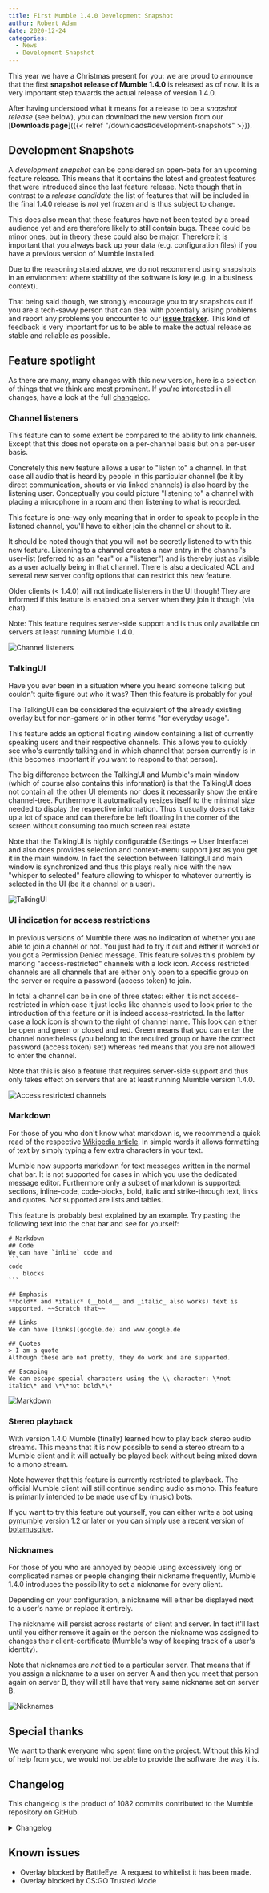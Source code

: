 ```yaml
---
title: First Mumble 1.4.0 Development Snapshot
author: Robert Adam
date: 2020-12-24
categories:
  - News
  - Development Snapshot
---
```


This year we have a Christmas present for you: we are proud to announce that the first **snapshot release of Mumble 1.4.0** is released as of now. It
is a very important step towards the actual release of version 1.4.0.

After having understood what it means for a release to be a _snapshot release_ (see below), you can download the new version from our [**Downloads
page**]({{< relref "/downloads#development-snapshots" >}}).

<!--more-->

## Development Snapshots

A _development snapshot_ can be considered an open-beta for an upcoming feature release. This means that it contains the latest and greatest features
that were introduced since the last feature release. Note though that in contrast to a _release candidate_ the list of features that will be included
in the final 1.4.0 release is _not_ yet frozen and is thus subject to change.

This does also mean that these features have not been tested by a broad audience yet and are therefore likely to still contain bugs. These could be
minor ones, but in theory these could also be major. Therefore it is important that you always back up your data (e.g. configuration files) if you
have a previous version of Mumble installed.

Due to the reasoning stated above, we do not recommend using snapshots in an environment where stability of the software is key (e.g. in a business
context).

That being said though, we strongly encourage you to try snapshots out if you are a tech-savvy person that can deal with potentially arising problems
and report any problems you encounter to our [**issue tracker**](https://github.com/mumble-voip/mumble/issues). This kind of feedback is very
important for us to be able to make the actual release as stable and reliable as possible.


## Feature spotlight

As there are many, many changes with this new version, here is a selection of things that we think are most prominent. If you're interested in all
changes, have a look at the full [changelog](#changelog).

### Channel listeners

This feature can to some extent be compared to the ability to link channels. Except that this does not operate on a per-channel basis but on a
per-user basis.

Concretely this new feature allows a user to "listen to" a channel. In that case all audio that is heard by people in this particular channel (be it
by direct communication, shouts or via linked channels) is also heard by the listening user. Conceptually you could picture "listening to" a channel
with placing a microphone in a room and then listening to what is recorded.

This feature is one-way only meaning that in order to speak to people in the listened channel, you'll have to either join the channel or shout to it.

It should be noted though that you will not be secretly listened to with this new feature. Listening to a channel creates a new entry in the channel's
user-list (referred to as an "ear" or a "listener") and is thereby just as visible as a user actually being in that channel. There is also a dedicated
ACL and several new server config options that can restrict this new feature.

Older clients (< 1.4.0) will not indicate listeners in the UI though! They are informed if this feature is enabled on a server when they join it though
(via chat).

Note: This feature requires server-side support and is thus only available on servers at least running Mumble 1.4.0.

![Channel listeners](/blog/media/ChannelListeners.png)


### TalkingUI

Have you ever been in a situation where you heard someone talking but couldn't quite figure out who it was? Then this feature is probably for you!

The TalkingUI can be considered the equivalent of the already existing overlay but for non-gamers or in other terms "for everyday usage".

This feature adds an optional floating window containing a list of currently speaking users and their respective channels. This allows you to quickly
see who's currently talking and in which channel that person currently is in (this becomes important if you want to respond to that person).

The big difference between the TalkingUI and Mumble's main window (which of course also contains this information) is that the TalkingUI does not
contain all the other UI elements nor does it necessarily show the entire channel-tree. Furthermore it automatically resizes itself to the minimal
size needed to display the respective information. Thus it usually does not take up a lot of space and can therefore be left floating in the corner of
the screen without consuming too much screen real estate.

Note that the TalkingUI is highly configurable (Settings -> User Interface) and also does provides selection and context-menu support just as you get
it in the main window. In fact the selection between TalkingUI and main window is synchronized and thus this plays really nice with the new "whisper
to selected" feature allowing to whisper to whatever currently is selected in the UI (be it a channel or a user).

![TalkingUI](/blog/media/TalkingUI.png)


### UI indication for access restrictions

In previous versions of Mumble there was no indication of whether you are able to join a channel or not. You just had to try it out and either it
worked or you got a Permission Denied message. This feature solves this problem by marking "access-restricted" channels with a lock icon. Access
restricted channels are all channels that are either only open to a specific group on the server or require a password (access token) to join.

In total a channel can be in one of three states: either it is not access-restricted in which case it just looks like channels used to look prior to
the introduction of this feature or it is indeed access-restricted. In the latter case a lock icon is shown to the right of channel name. This look
can either be open and green or closed and red. Green means that you can enter the channel nonetheless (you belong to the required group or have the
correct password (access token) set) whereas red means that you are not allowed to enter the channel.

Note that this is also a feature that requires server-side support and thus only takes effect on servers that are at least running Mumble version
1.4.0.

![Access restricted channels](/blog/media/AccessRestrictedChannels.png)


### Markdown

For those of you who don't know what markdown is, we recommend a quick read of the respective [Wikipedia
article](https://en.wikipedia.org/wiki/Markdown). In simple words it allows formatting of text by simply typing a few extra characters in your text.

Mumble now supports markdown for text messages written in the normal chat bar. It is not supported for cases in which you use the dedicated message
editor. Furthermore only a subset of markdown is supported: sections, inline-code, code-blocks, bold, italic and strike-through text, links and
quotes. _Not_ supported are lists and tables.

This feature is probably best explained by an example. Try pasting the following text into the chat bar and see for yourself:

````
# Markdown
## Code
We can have `inline` code and
```
code
    blocks
```

## Emphasis
**bold** and *italic* (__bold__ and _italic_ also works) text is supported. ~~Scratch that~~

## Links
We can have [links](google.de) and www.google.de

## Quotes
> I am a quote
Although these are not pretty, they do work and are supported.

## Escaping
We can escape special characters using the \\ character: \*not italic\* and \*\*not bold\*\*
````

![Markdown](/blog/media/Markdown.png)


### Stereo playback

With version 1.4.0 Mumble (finally) learned how to play back stereo audio streams. This means that it is now possible to send a stereo stream to a
Mumble client and it will actually be played back without being mixed down to a mono stream.

Note however that this feature is currently restricted to playback. The official Mumble client will still continue sending audio as mono. This feature
is primarily intended to be made use of by (music) bots.

If you want to try this feature out yourself, you can either write a bot using [pymumble](https://github.com/azlux/pymumble) version 1.2 or later or
you can simply use a recent version of [botamusqiue](https://github.com/azlux/botamusique).


### Nicknames

For those of you who are annoyed by people using excessively long or complicated names or people changing their nickname frequently, Mumble 1.4.0
introduces the possibility to set a nickname for every client.

Depending on your configuration, a nickname will either be displayed next to a user's name or replace it entirely.

The nickname will persist across restarts of client and server. In fact it'll last until you either remove it again or the person the nickname was
assigned to changes their client-certificate (Mumble's way of keeping track of a user's identity).

Note that nicknames are _not_ tied to a particular server. That means that if you assign a nickname to a user on server A and then you meet that
person again on server B, they will still have that very same nickname set on server B.

![Nicknames](/blog/media/Nicknames.png)


## Special thanks

We want to thank everyone who spent time on the project. Without this kind of help from you, we would not be able to provide the software the way it is.


## Changelog

This changelog is the product of 1082 commits contributed to the Mumble repository on GitHub.

<details>
	<summary>Changelog</summary>

### Client

- Added: DBus calls to control push-to-talk state ({{<issue 3675 >}})
- Added: Possibility to toggle 24h time-format for the chat ({{<issue 3827 >}})
- Added: UI indication for access-restricted channels (e.g. via password) ({{<issue 3929 >}})
- Added: Ability to use the currently selected user/channel as whisper/shout target ({{<issue 4048 >}})
- Added: ChannelListeners (ability to listen to channels without joining them) ({{<issue 4011 >}})
- Added: Markdown support in chat ({{<issue 4076 >}})
- Added: Ability to set local nicknames for users ({{<issue 4624 >}})
- Added: TalkingUI (~ overlay for non-gamers) ({{<issue 4066 >}})
- Added: DBus calls to set/query transmission mode ({{<issue 4119 >}})
- Added: "Join user's channel" context menu action ({{<issue 4149 >}})
- Added: CLI option to specify custom window title extension ({{<issue 4155 >}})
- Added: Stereo decoding and playback support ({{<issue 4209 >}})
- Added: Ability to disable text-to-speech for a specific user ({{<issue 4287 >}})
- Added: Ability to send images by pasting them to the chat box ({{<issue 4265 >}})
- Added: New talking state for users that are locally muted but sending audio ({{<issue 4322 >}})
- Added: Public server list can be disabled ({{<issue 4316 >}})
- Added: Ability to specify config file via commandline ({{<issue 4369 >}})
- Added: Ability to specify database path in config file ({{<issue 4369 >}})
- Added: Ability to permanently display local volume adjustments in the UI ({{<issue 4439 >}})
- Added: Select all functionality in Messages settings page ({{<issue 4465 >}})
- Added: Ability to paste and send chat message via shortcut ({{<issue 4531 >}})
- Added: Ability to reset all settings at once ({{<issue 4546 >}})
- Added: Shorcut to hide/show the main window ({{<issue 4562 >}})
- Fixed: Handling of protocol violation by the server ({{<issue 3866 >}})
- Fixed: Micro-freezes at startup due to version check ({{<issue 3987 >}})
- Fixed: Distorted positional audio ({{<issue 4172 >}})
- Fixed: Echo cancellation not working properly ({{<issue 4167 >}})
- Fixed: Prevent hooking if a screen-reader is active on Windows ({{<issue 3896 >}})
- Fixed: Crash due to audio buffer resizing ({{<issue 4250 >}})
- Fixed: Dialog for local volume adjustments could be hidden if always-on-top nehavior was active ({{<issue 4244 >}})
- Fixed: Loading a sample from a file would fail silently ({{<issue 4497 >}})
- Fixed: Client now respects the server-setting for unlimited image size ({{<issue 4611 >}})
- Improved: Automatically select Opus's low delay mode for decreased latency ({{<issue 3753 >}})
- Improved: The shortcut dropdown window is now sorted alphabetically ({{<issue 3815 >}})
- Improved: JackAudio support ({{<issue 3826 >}}, {{<issue 3876 >}}, {{<issue 3887 >}})
- Improved: Include Windows-only plugins on Linux as well for use through Proton/Wine ({{<issue 3511 >}})
- Improved: PortAudio support ({{<issue 3889 >}})
- Improved: Use HTTPS links for presenting in the UI ({{<issue 3921 >}})
- Improved: Formatting & spacing of messages in chat ({{<issue 4026 >}})
- Improved: Audio wizard (appearance & explanations) ({{<issue 4100 >}})
- Improved: Echo cancellation settings ({{<issue 4113 >}}, {{<issue 4174 >}})
- Improved: Users can now always choose to receive update-notifications for the client ({{<issue 4138 >}}, {{<issue 4182 >}})
- Improved: Echo cancellation is now enabled by default on all platforms but MacOS ({{<issue 4214 >}})
- Improved: Accessibility ({{<issue 4211 >}}, {{<issue 4312 >}})
- Improved: Some settings pages ({{<issue 4240 >}}, {{<issue 4243 >}})
- Improved: CoreAudio implementation ({{<issue 4254 >}})
- Improved: The user is notified if a change (e.g. local mute) could not be saved permanently ({{<issue 4301 >}})
- Improved: Server Browser UI ({{<issue 4291 >}})
- Improved: Clear selection in shortcut settings after having removed shortcut to avoid accidental subsequent removal ({{<issue 4358 >}})
- Improved: Noise cancelling & associated UI ({{<issue 4212 >}})
- Improved: Use zeroconf instead of Bonjour on Windows if available ({{<issue 4494 >}})
- Improved: Tooltips for shortcut settings ({{<issue 4543 >}})
- Updated: Opus to v1.3.1 ({{<issue 3813 >}})
- Changed: Text-to-speech is now disabled by default ({{<issue 4627 >}})
- Removed: DirectSound support ({{<issue 3828 >}})
- Removed: Qt4 support ({{<issue 3602 >}})
- Removed: CELT 0.11.0 support ({{<issue 2045 >}})

### Server

- Added: Ability to log ACL and group changes (helpful for debugging) ({{<issue 4017 >}})
- Added: Option to not ban connections from an IP that managed to connect succcessfully ({{<issue 4087 >}})
- Added: Dedicated ACL for resetting comments/avatars ({{<issue 4196 >}})
- Added: Config option which allows the server to remeber a user's channel for limited time only ({{<issue 4147 >}})
- Added: Ability to load welcome message from file ({{<issue 4344 >}})
- Fixed: Use a temporary keychain on macOS in order to avoid permission issues ({{<issue 4345 >}})
- Fixed: Undefined behavior when logging SSL error ({{<issue 4452 >}})
- Improved: Also log a client's OS ({{<issue 4035 >}})
- Improved: CPU utilization by using TCP_NODELAY mode by default ({{<issue 4054 >}})
- Improved: Use zeroconf instead of Bonjour on Windows if available ({{<issue 4494 >}})

### Installer

- Improved: Chinese translations ({{<issue 3807 >}}, {{<issue 3613 >}})
- Improved: Uninstall no longer deletes murmur.ini file ({{<issue 4096 >}})
- Complete refactoring ({{<issue 4574 >}})


### Positional audio plugins

- Added: General Source Engine support ({{<issue 3771 >}})
- Added: Among Us ({{<issue 4571 >}})
- Updated: GTA V ({{<issue 4059 >}})
- Updated: Manual plugin's UI now shows a speaker's location ({{<issue 4352 >}})


### Overall

- The project has been migrated to be built with cmake instead of qmake ({{<issue 4252 >}})

</details>

## Known issues

- Overlay blocked by BattleEye. A request to whitelist it has been made.
- Overlay blocked by CS:GO Trusted Mode
